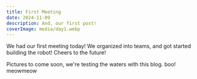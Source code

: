 ```yaml
---
title: First Meeting
date: 2024-11-09
description: And, our first post!
coverImage: media/day1.webp
---
```

We had our first meeting today! We organized into teams, and got started building the robot! Cheers to the future!

Pictures to come soon, we're testing the waters with this blog. boo! meowmeow
